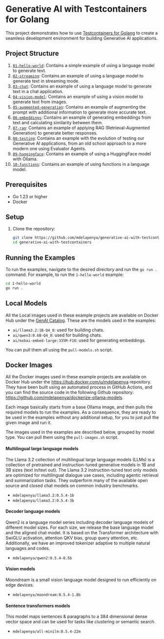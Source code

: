 # Generative AI with Testcontainers for Golang

This project demonstrates how to use [Testcontainers for Golang](https://github.com/testcontainers/testcontainers-go) to create a seamless development environment for building Generative AI applications.

## Project Structure

1. [`01-hello-world`](./01-hello-world): Contains a simple example of using a language model to generate text.
1. [`02-streaming`](./02-streaming): Contains an example of using a language model to generate text in streaming mode.
1. [`03-chat`](./03-chat): Contains an example of using a language model to generate text in a chat application.
1. [`04-vision-model`](./04-vision-model): Contains an example of using a vision model to generate text from images.
1. [`05-augmented-generation`](./05-augmented-generation): Contains an example of augmenting the prompt with additional information to generate more accurate text.
1. [`06-embeddings`](./06-embeddings): Contains an example of generating embeddings from text and calculating similarity between them.
1. [`07-rag`](./07-rag): Contains an example of applying RAG (Retrieval-Augmented Generation) to generate better responses.
1. [`08-testing`](./08-testing): Contains an example with the evolution of testing our Generative AI applications, from an old school approach to a more modern one using Evaluator Agents.
1. [`09-huggingface`](./09-huggingface): Contains an example of using a HuggingFace model with Ollama.
1. [`10-functions`](./10-functions): Contains an example of using functions in a language model.

## Prerequisites

- Go 1.23 or higher
- Docker

## Setup

1. Clone the repository:
    ```sh
    git clone https://github.com/mdelapenya/generative-ai-with-testcontainers.git
    cd generative-ai-with-testcontainers
    ```

## Running the Examples

To run the examples, navigate to the desired directory and run the `go run .` command. For example, to run the `1-hello-world` example:

```sh
cd 1-hello-world
go run .
```

## Local Models

All the Local images used in these example projects are available on Docker Hub under the [GenAI Catalog](https://hub.docker.com/catalogs/gen-ai). These are the models used in the examples:

- `ai/llama3.2:1B-Q4_0`: used for building chats.
- `ai/qwen3:0.6B-Q4_0`: used for building chats.
- `ai/mxbai-embed-large:335M-F16`: used for generating embeddings.

You can pull them all using the `pull-models.sh` script.

## Docker Images

All the Docker images used in these example projects are available on Docker Hub under the https://hub.docker.com/u/mdelapenya repository. They have been built using an automated process in GitHub Actions, and you can find the source code in the following Github repository: https://github.com/mdelapenya/dockerize-ollama-models.

Each image basically starts from a base Ollama image, and then pulls the required models to run the examples. As a consequence, they are ready to be used in the examples without any additional setup, for you to just pull the given image and run it.

The images used in the examples are described below, grouped by model type. You can pull them using the `pull-images.sh` script.

#### Multilingual large language models

The Llama 3.2 collection of multilingual large language models (LLMs) is a collection of pretrained and instruction-tuned generative models in 1B and 3B sizes (text in/text out). The Llama 3.2 instruction-tuned text only models are optimized for multilingual dialogue use cases, including agentic retrieval and summarization tasks. They outperform many of the available open source and closed chat models on common industry benchmarks.

- `mdelapenya/llama3.2:0.5.4-1b`
- `mdelapenya/llama3.2:0.5.4-3b`

#### Decoder language models

Qwen2 is a language model series including decoder language models of different model sizes. For each size, we release the base language model and the aligned chat model. It is based on the Transformer architecture with SwiGLU activation, attention QKV bias, group query attention, etc. Additionally, we have an improved tokenizer adaptive to multiple natural languages and codes.

- `mdelapenya/qwen2:0.5.4-0.5b`

#### Vision models

Moondream is a small vision language model designed to run efficiently on edge devices. 
- `mdelapenya/moondream:0.5.4-1.8b`

#### Sentence transformers models

This model maps sentences & paragraphs to a 384 dimensional dense vector space and can be used for tasks like clustering or semantic search.

- `mdelapenya/all-minilm:0.5.4-22m`
